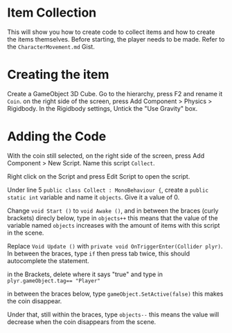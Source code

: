 # Item Collection

This will show you how to create code to collect items and how to create the items themselves. Before starting, the player needs to be made. Refer to the
`CharacterMovement.md` Gist.

# Creating the item

Create a GameObject 3D Cube. Go to the hierarchy, press F2 and rename it ` Coin `. on the right side of the screen, press 
Add Component > Physics > Rigidbody. In the Rigidbody settings, Untick the "Use Gravity" box.

# Adding the Code

With the coin still selected, on the right side of the screen, press Add Component > New Script. Name this script `Collect`.

Right click on the Script and press Edit Script to open the script.

Under line 5 `public class Collect : MonoBehaviour {`, create a `public static int` variable and name it `objects`. Give it a value of 0.

Change `void Start ()` to `void Awake ()`, and in between the braces (curly brackets) direcly below, type in `objects++` this means that the value of the 
variable named `objects` increases with the amount of items with this script in the scene.

Replace `Void Update ()` with `private void OnTriggerEnter(Collider plyr)`. In between the braces, type `if` then press tab twice, this should 
autocomplete the statement. 

in the Brackets, delete where it says "true" and type in `plyr.gameObject.tag== "Player"`

in between the braces below, type `gameObject.SetActive(false)` this makes the coin disappear. 

Under that, still within the braces, type `objects--` this means the value will decrease when the coin disappears from the scene.